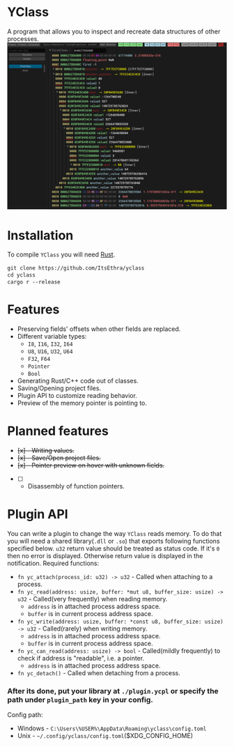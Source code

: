 # YClass
A program that allows you to inspect and recreate data structures of other processes.
![](./assets/showcase1.png)

# Installation
To compile `YClass` you will need [Rust](https://www.rust-lang.org/tools/install).
```
git clone https://github.com/ItsEthra/yclass
cd yclass
cargo r --release
```

# Features
* Preserving fields' offsets when other fields are replaced.
* Different variable types:
    * `I8`, `I16`, `I32`, `I64`
    * `U8`, `U16`, `U32`, `U64`
    * `F32`, `F64`
    * `Pointer`
    * `Bool`
* Generating Rust/C++ code out of classes.
* Saving/Opening project files.
* Plugin API to customize reading behavior.
* Preview of the memory pointer is pointing to.

# Planned features
* ~~[x] - Writing values.~~
* ~~[x] - Save/Open project files.~~
* ~~[x] - Pointer preview on hover with unknown fields.~~
* [ ] - Disassembly of function pointers.

# Plugin API
You can write a plugin to change the way `YClass` reads memory.
To do that you will need a shared library(`.dll` or `.so`) that exports following functions
specified below. `u32` return value should be treated as status code. If it's `0` then no error is displayed.
Otherwise return value is displayed in the notification.
Required functions:
* `fn yc_attach(process_id: u32) -> u32` - Called when attaching to a process.
* `fn yc_read(address: usize, buffer: *mut u8, buffer_size: usize) -> u32` - Called(very frequently) when reading memory.
    * `address` is in attached process address space.
    * `buffer` is in current process address space.
* `fn yc_write(address: usize, buffer: *const u8, buffer_size: usize) -> u32` - Called(rarely) when writing memory.
    * `address` is in attached process address space.
    * `buffer` is in current process address space.
* `fn yc_can_read(address: usize) -> bool` - Called(mildly frequently) to check if address is "readable", i.e. a pointer.
    * `address` is in attached process address space.
* `fn yc_detach()` - Called when detaching from a process.
### After its done, put your library at `./plugin.ycpl` or specify the path under `plugin_path` key in your config.
Config path:
* Windows - `C:\Users\%USER%\AppData\Roaming\yclass\config.toml`
* Unix - `~/.config/yclass/config.toml`($XDG_CONFIG_HOME)
